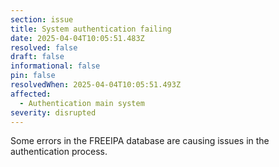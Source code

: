 ```yaml
---
section: issue
title: System authentication failing
date: 2025-04-04T10:05:51.483Z
resolved: false
draft: false
informational: false
pin: false
resolvedWhen: 2025-04-04T10:05:51.493Z
affected:
  - Authentication main system
severity: disrupted
---
```

Some errors in the FREEIPA database are causing issues in the authentication process.
